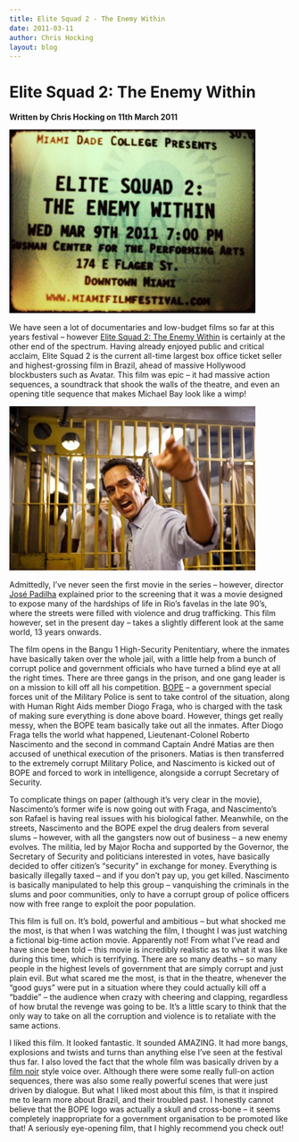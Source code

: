 ```yaml
---
title: Elite Squad 2 - The Enemy Within
date: 2011-03-11
author: Chris Hocking
layout: blog
---
```

# Elite Squad 2: The Enemy Within

**Written by Chris Hocking on 11th March 2011**

![](/static/blog/2011-03-elitesquad2_ticket-441x329.jpg "elitesquad2_ticket")

We have seen a lot of documentaries and low-budget films so far at this years festival – however [Elite Squad 2: The Enemy Within](http://www.imdb.com/title/tt1555149/ "IMDB") is certainly at the other end of the spectrum. Having already enjoyed public and critical acclaim, Elite Squad 2 is the current all-time largest box office ticket seller and highest-grossing film in Brazil, ahead of massive Hollywood blockbusters such as Avatar. This film was epic – it had massive action sequences, a soundtrack that shook the walls of the theatre, and even an opening title sequence that makes Michael Bay look like a wimp!

![](/static/blog/2011-03-elitesquad2_frame-441x294.jpg "elitesquad2_frame")

Admittedly, I’ve never seen the first movie in the series – however, director [José Padilha](http://www.imdb.com/name/nm0655683/) explained prior to the screening that it was a movie designed to expose many of the hardships of life in Rio’s favelas in the late 90’s, where the streets were filled with violence and drug trafficking. This film however, set in the present day – takes a slightly different look at the same world, 13 years onwards.

The film opens in the Bangu 1 High-Security Penitentiary, where the inmates have basically taken over the whole jail, with a little help from a bunch of corrupt police and government officials who have turned a blind eye at all the right times. There are three gangs in the prison, and one gang leader is on a mission to kill off all his competition. [BOPE](http://en.wikipedia.org/wiki/Bope "Wikipedia") – a government special forces unit of the Military Police is sent to take control of the situation, along with Human Right Aids member Diogo Fraga, who is charged with the task of making sure everything is done above board. However, things get really messy, when the BOPE team basically take out all the inmates. After Diogo Fraga tells the world what happened, Lieutenant-Colonel Roberto Nascimento and the second in command Captain André Matias are then accused of unethical execution of the prisoners. Matias is then transferred to the extremely corrupt Military Police, and Nascimento is kicked out of BOPE and forced to work in intelligence, alongside a corrupt Secretary of Security.

To complicate things on paper (although it’s very clear in the movie), Nascimento’s former wife is now going out with Fraga, and Nascimento’s son Rafael is having real issues with his biological father. Meanwhile, on the streets, Nascimento and the BOPE expel the drug dealers from several slums – however, with all the gangsters now out of business – a new enemy evolves. The militia, led by Major Rocha and supported by the Governor, the Secretary of Security and politicians interested in votes, have basically decided to offer citizen’s “security” in exchange for money. Everything is basically illegally taxed – and if you don’t pay up, you get killed. Nascimento is basically manipulated to help this group – vanquishing the criminals in the slums and poor communities, only to have a corrupt group of police officers now with free range to exploit the poor population.

This film is full on. It’s bold, powerful and ambitious – but what shocked me the most, is that when I was watching the film, I thought I was just watching a fictional big-time action movie. Apparently not! From what I’ve read and have since been told – this movie is incredibly realistic as to what it was like during this time, which is terrifying. There are so many deaths – so many people in the highest levels of government that are simply corrupt and just plain evil. But what scared me the most, is that in the theatre, whenever the “good guys” were put in a situation where they could actually kill off a “baddie” – the audience when crazy with cheering and clapping, regardless of how brutal the revenge was going to be. It’s a little scary to think that the only way to take on all the corruption and violence is to retaliate with the same actions.

I liked this film. It looked fantastic. It sounded AMAZING. It had more bangs, explosions and twists and turns than anything else I’ve seen at the festival thus far. I also loved the fact that the whole film was basically driven by a [film noir](http://en.wikipedia.org/wiki/Film_noir "Wikipedia") style voice over. Although there were some really full-on action sequences, there was also some really powerful scenes that were just driven by dialogue. But what I liked most about this film, is that it inspired me to learn more about Brazil, and their troubled past. I honestly cannot believe that the BOPE logo was actually a skull and cross-bone – it seems completely inappropriate for a government organisation to be promoted like that! A seriously eye-opening film, that I highly recommend you check out!